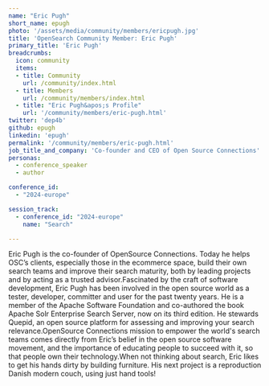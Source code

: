 ```yaml
---
name: "Eric Pugh"
short_name: epugh
photo: '/assets/media/community/members/ericpugh.jpg'
title: 'OpenSearch Community Member: Eric Pugh'
primary_title: 'Eric Pugh'
breadcrumbs:
  icon: community
  items:
  - title: Community
    url: /community/index.html
  - title: Members
    url: /community/members/index.html
  - title: "Eric Pugh&apos;s Profile"
    url: '/community/members/eric-pugh.html'
twitter: 'dep4b'
github: epugh
linkedin: 'epugh'
permalink: '/community/members/eric-pugh.html'
job_title_and_company: 'Co-founder and CEO of Open Source Connections'
personas:
  - conference_speaker
  - author

conference_id:
  - "2024-europe"

session_track:
  - conference_id: "2024-europe"
    name: "Search"

---
```

Eric Pugh is the co-founder of OpenSource Connections. Today he helps OSC’s clients, especially those in the ecommerce space, build their own search teams and improve their search maturity, both by leading projects and by acting as a trusted advisor.Fascinated by the craft of software development, Eric Pugh has been involved in the open source world as a tester, developer, committer and user for the past twenty years. He is a member of the Apache Software Foundation and co-authored the book Apache Solr Enterprise Search Server, now on its third edition. He stewards Quepid, an open source platform for assessing and improving your search relevance.OpenSource Connections mission to empower the world's search teams comes directly from Eric’s belief in the open source software movement, and the importance of educating people to succeed with it, so that people own their technology.When not thinking about search, Eric likes to get his hands dirty by building furniture. His next project is a reproduction Danish modern couch, using just hand tools!